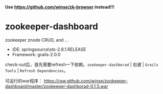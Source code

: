**Use <https://github.com/winse/zk-browser> instead!!!**

zookeeper-dashboard
===================

zookeeper znode CRUD, and ...

* IDE: springsource\sts-2.8.1.RELEASE
* Framework: grails-2.0.0

check-out后，首先需要refresh一下依赖。`zookeeper-dashborad` | 右键 | `Grails Tools` | `Refresh Dependencies`。

可运行的war程序： https://raw.github.com/winse/zookeeper-dashboard/master/zookeeper-dashborad-0.1.5.war

